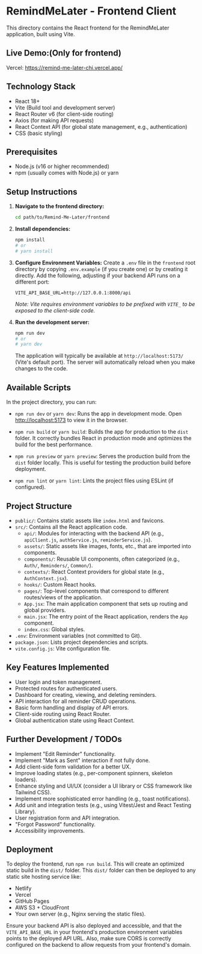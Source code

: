 # RemindMeLater - Frontend Client

This directory contains the React frontend for the RemindMeLater application, built using Vite.

## Live Demo:(Only for frontend)

Vercel: https://remind-me-later-chi.vercel.app/

## Technology Stack

*   React 18+
*   Vite (Build tool and development server)
*   React Router v6 (for client-side routing)
*   Axios (for making API requests)
*   React Context API (for global state management, e.g., authentication)
*   CSS (basic styling)

## Prerequisites

*   Node.js (v16 or higher recommended)
*   npm (usually comes with Node.js) or yarn

## Setup Instructions

1.  **Navigate to the frontend directory:**
    ```bash
    cd path/to/Remind-Me-Later/frontend
    ```

2.  **Install dependencies:**
    ```bash
    npm install
    # or
    # yarn install
    ```

3.  **Configure Environment Variables:**
    Create a `.env` file in the `frontend` root directory by copying `.env.example` (if you create one) or by creating it directly.
    Add the following, adjusting if your backend API runs on a different port:
    ```env
    VITE_API_BASE_URL=http://127.0.0.1:8000/api
    ```
    *Note: Vite requires environment variables to be prefixed with `VITE_` to be exposed to the client-side code.*

4.  **Run the development server:**
    ```bash
    npm run dev
    # or
    # yarn dev
    ```
    The application will typically be available at `http://localhost:5173/` (Vite's default port). The server will automatically reload when you make changes to the code.

## Available Scripts

In the project directory, you can run:

*   `npm run dev` or `yarn dev`:
    Runs the app in development mode. Open [http://localhost:5173](http://localhost:5173) to view it in the browser.

*   `npm run build` or `yarn build`:
    Builds the app for production to the `dist` folder. It correctly bundles React in production mode and optimizes the build for the best performance.

*   `npm run preview` or `yarn preview`:
    Serves the production build from the `dist` folder locally. This is useful for testing the production build before deployment.

*   `npm run lint` or `yarn lint`:
    Lints the project files using ESLint (if configured).

## Project Structure

*   `public/`: Contains static assets like `index.html` and favicons.
*   `src/`: Contains all the React application code.
    *   `api/`: Modules for interacting with the backend API (e.g., `apiClient.js`, `authService.js`, `reminderService.js`).
    *   `assets/`: Static assets like images, fonts, etc., that are imported into components.
    *   `components/`: Reusable UI components, often categorized (e.g., `Auth/`, `Reminders/`, `Common/`).
    *   `contexts/`: React Context providers for global state (e.g., `AuthContext.jsx`).
    *   `hooks/`: Custom React hooks.
    *   `pages/`: Top-level components that correspond to different routes/views of the application.
    *   `App.jsx`: The main application component that sets up routing and global providers.
    *   `main.jsx`: The entry point of the React application, renders the `App` component.
    *   `index.css`: Global styles.
*   `.env`: Environment variables (not committed to Git).
*   `package.json`: Lists project dependencies and scripts.
*   `vite.config.js`: Vite configuration file.

## Key Features Implemented

*   User login and token management.
*   Protected routes for authenticated users.
*   Dashboard for creating, viewing, and deleting reminders.
*   API interaction for all reminder CRUD operations.
*   Basic form handling and display of API errors.
*   Client-side routing using React Router.
*   Global authentication state using React Context.

## Further Development / TODOs

*   Implement "Edit Reminder" functionality.
*   Implement "Mark as Sent" interaction if not fully done.
*   Add client-side form validation for a better UX.
*   Improve loading states (e.g., per-component spinners, skeleton loaders).
*   Enhance styling and UI/UX (consider a UI library or CSS framework like Tailwind CSS).
*   Implement more sophisticated error handling (e.g., toast notifications).
*   Add unit and integration tests (e.g., using Vitest/Jest and React Testing Library).
*   User registration form and API integration.
*   "Forgot Password" functionality.
*   Accessibility improvements.

## Deployment

To deploy the frontend, run `npm run build`. This will create an optimized static build in the `dist/` folder. This `dist/` folder can then be deployed to any static site hosting service like:
*   Netlify
*   Vercel
*   GitHub Pages
*   AWS S3 + CloudFront
*   Your own server (e.g., Nginx serving the static files).

Ensure your backend API is also deployed and accessible, and that the `VITE_API_BASE_URL` in your frontend's production environment variables points to the deployed API URL. Also, make sure CORS is correctly configured on the backend to allow requests from your frontend's domain.
